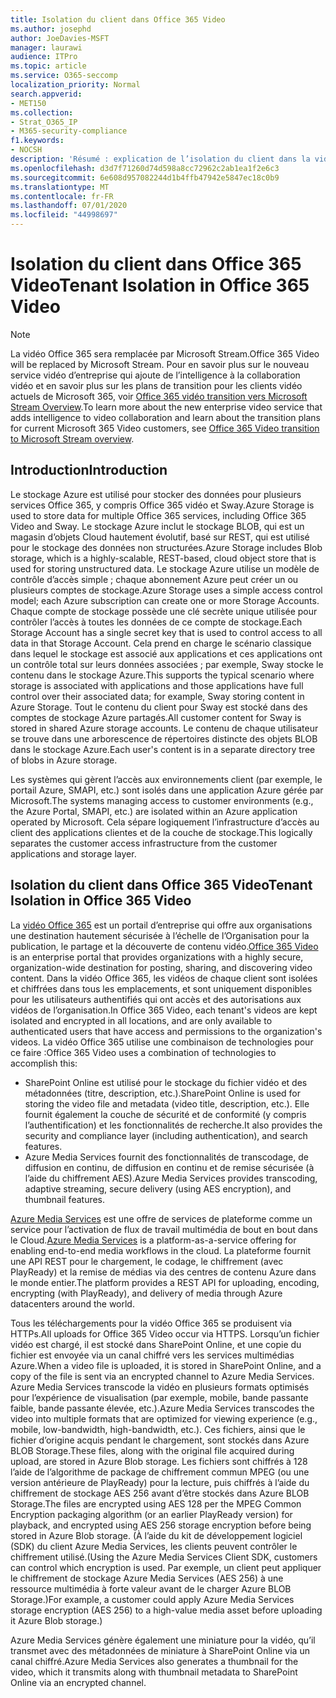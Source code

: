 ```yaml
---
title: Isolation du client dans Office 365 Video
ms.author: josephd
author: JoeDavies-MSFT
manager: laurawi
audience: ITPro
ms.topic: article
ms.service: O365-seccomp
localization_priority: Normal
search.appverid:
- MET150
ms.collection:
- Strat_O365_IP
- M365-security-compliance
f1.keywords:
- NOCSH
description: 'Résumé : explication de l’isolation du client dans la vidéo Office 365.'
ms.openlocfilehash: d3d7f71260d74d598a8cc72962c2ab1ea1f2e6c3
ms.sourcegitcommit: 6e608d957082244d1b4ffb47942e5847ec18c0b9
ms.translationtype: MT
ms.contentlocale: fr-FR
ms.lasthandoff: 07/01/2020
ms.locfileid: "44998697"
---
```

# <a name="tenant-isolation-in-office-365-video"></a><span data-ttu-id="e339f-103">Isolation du client dans Office 365 Video</span><span class="sxs-lookup"><span data-stu-id="e339f-103">Tenant Isolation in Office 365 Video</span></span>

> [!NOTE]
> <span data-ttu-id="e339f-104">La vidéo Office 365 sera remplacée par Microsoft Stream.</span><span class="sxs-lookup"><span data-stu-id="e339f-104">Office 365 Video will be replaced by Microsoft Stream.</span></span> <span data-ttu-id="e339f-105">Pour en savoir plus sur le nouveau service vidéo d’entreprise qui ajoute de l’intelligence à la collaboration vidéo et en savoir plus sur les plans de transition pour les clients vidéo actuels de Microsoft 365, voir [Office 365 vidéo transition vers Microsoft Stream Overview](https://docs.microsoft.com/stream/migrate-from-office-365).</span><span class="sxs-lookup"><span data-stu-id="e339f-105">To learn more about the new enterprise video service that adds intelligence to video collaboration and learn about the transition plans for current Microsoft 365 Video customers, see [Office 365 Video transition to Microsoft Stream overview](https://docs.microsoft.com/stream/migrate-from-office-365).</span></span>

## <a name="introduction"></a><span data-ttu-id="e339f-106">Introduction</span><span class="sxs-lookup"><span data-stu-id="e339f-106">Introduction</span></span>

<span data-ttu-id="e339f-107">Le stockage Azure est utilisé pour stocker des données pour plusieurs services Office 365, y compris Office 365 vidéo et Sway.</span><span class="sxs-lookup"><span data-stu-id="e339f-107">Azure Storage is used to store data for multiple Office 365 services, including Office 365 Video and Sway.</span></span> <span data-ttu-id="e339f-108">Le stockage Azure inclut le stockage BLOB, qui est un magasin d’objets Cloud hautement évolutif, basé sur REST, qui est utilisé pour le stockage des données non structurées.</span><span class="sxs-lookup"><span data-stu-id="e339f-108">Azure Storage includes Blob storage, which is a highly-scalable, REST-based, cloud object store that is used for storing unstructured data.</span></span> <span data-ttu-id="e339f-109">Le stockage Azure utilise un modèle de contrôle d’accès simple ; chaque abonnement Azure peut créer un ou plusieurs comptes de stockage.</span><span class="sxs-lookup"><span data-stu-id="e339f-109">Azure Storage uses a simple access control model; each Azure subscription can create one or more Storage Accounts.</span></span> <span data-ttu-id="e339f-110">Chaque compte de stockage possède une clé secrète unique utilisée pour contrôler l’accès à toutes les données de ce compte de stockage.</span><span class="sxs-lookup"><span data-stu-id="e339f-110">Each Storage Account has a single secret key that is used to control access to all data in that Storage Account.</span></span> <span data-ttu-id="e339f-111">Cela prend en charge le scénario classique dans lequel le stockage est associé aux applications et ces applications ont un contrôle total sur leurs données associées ; par exemple, Sway stocke le contenu dans le stockage Azure.</span><span class="sxs-lookup"><span data-stu-id="e339f-111">This supports the typical scenario where storage is associated with applications and those applications have full control over their associated data; for example, Sway storing content in Azure Storage.</span></span> <span data-ttu-id="e339f-112">Tout le contenu du client pour Sway est stocké dans des comptes de stockage Azure partagés.</span><span class="sxs-lookup"><span data-stu-id="e339f-112">All customer content for Sway is stored in shared Azure storage accounts.</span></span> <span data-ttu-id="e339f-113">Le contenu de chaque utilisateur se trouve dans une arborescence de répertoires distincte des objets BLOB dans le stockage Azure.</span><span class="sxs-lookup"><span data-stu-id="e339f-113">Each user's content is in a separate directory tree of blobs in Azure storage.</span></span>

<span data-ttu-id="e339f-114">Les systèmes qui gèrent l’accès aux environnements client (par exemple, le portail Azure, SMAPI, etc.) sont isolés dans une application Azure gérée par Microsoft.</span><span class="sxs-lookup"><span data-stu-id="e339f-114">The systems managing access to customer environments (e.g., the Azure Portal, SMAPI, etc.) are isolated within an Azure application operated by Microsoft.</span></span> <span data-ttu-id="e339f-115">Cela sépare logiquement l’infrastructure d’accès au client des applications clientes et de la couche de stockage.</span><span class="sxs-lookup"><span data-stu-id="e339f-115">This logically separates the customer access infrastructure from the customer applications and storage layer.</span></span>

## <a name="tenant-isolation-in-office-365-video"></a><span data-ttu-id="e339f-116">Isolation du client dans Office 365 Video</span><span class="sxs-lookup"><span data-stu-id="e339f-116">Tenant Isolation in Office 365 Video</span></span>

<span data-ttu-id="e339f-117">La [vidéo Office 365](https://support.office.com/article/Meet-Office-365-Video-ca1cc1a9-a615-46e1-b6a3-40dbd99939a6) est un portail d’entreprise qui offre aux organisations une destination hautement sécurisée à l’échelle de l’Organisation pour la publication, le partage et la découverte de contenu vidéo.</span><span class="sxs-lookup"><span data-stu-id="e339f-117">[Office 365 Video](https://support.office.com/article/Meet-Office-365-Video-ca1cc1a9-a615-46e1-b6a3-40dbd99939a6) is an enterprise portal that provides organizations with a highly secure, organization-wide destination for posting, sharing, and discovering video content.</span></span> <span data-ttu-id="e339f-118">Dans la vidéo Office 365, les vidéos de chaque client sont isolées et chiffrées dans tous les emplacements, et sont uniquement disponibles pour les utilisateurs authentifiés qui ont accès et des autorisations aux vidéos de l’organisation.</span><span class="sxs-lookup"><span data-stu-id="e339f-118">In Office 365 Video, each tenant's videos are kept isolated and encrypted in all locations, and are only available to authenticated users that have access and permissions to the organization's videos.</span></span> <span data-ttu-id="e339f-119">La vidéo Office 365 utilise une combinaison de technologies pour ce faire :</span><span class="sxs-lookup"><span data-stu-id="e339f-119">Office 365 Video uses a combination of technologies to accomplish this:</span></span>

- <span data-ttu-id="e339f-120">SharePoint Online est utilisé pour le stockage du fichier vidéo et des métadonnées (titre, description, etc.).</span><span class="sxs-lookup"><span data-stu-id="e339f-120">SharePoint Online is used for storing the video file and metadata (video title, description, etc.).</span></span> <span data-ttu-id="e339f-121">Elle fournit également la couche de sécurité et de conformité (y compris l’authentification) et les fonctionnalités de recherche.</span><span class="sxs-lookup"><span data-stu-id="e339f-121">It also provides the security and compliance layer (including authentication), and search features.</span></span>
- <span data-ttu-id="e339f-122">Azure Media Services fournit des fonctionnalités de transcodage, de diffusion en continu, de diffusion en continu et de remise sécurisée (à l’aide du chiffrement AES).</span><span class="sxs-lookup"><span data-stu-id="e339f-122">Azure Media Services provides transcoding, adaptive streaming, secure delivery (using AES encryption), and thumbnail features.</span></span>

<span data-ttu-id="e339f-123">[Azure Media Services](https://azure.microsoft.com/services/media-services/) est une offre de services de plateforme comme un service pour l’activation de flux de travail multimédia de bout en bout dans le Cloud.</span><span class="sxs-lookup"><span data-stu-id="e339f-123">[Azure Media Services](https://azure.microsoft.com/services/media-services/) is a platform-as-a-service offering for enabling end-to-end media workflows in the cloud.</span></span> <span data-ttu-id="e339f-124">La plateforme fournit une API REST pour le chargement, le codage, le chiffrement (avec PlayReady) et la remise de médias via des centres de contenu Azure dans le monde entier.</span><span class="sxs-lookup"><span data-stu-id="e339f-124">The platform provides a REST API for uploading, encoding, encrypting (with PlayReady), and delivery of media through Azure datacenters around the world.</span></span>

<span data-ttu-id="e339f-125">Tous les téléchargements pour la vidéo Office 365 se produisent via HTTPs.</span><span class="sxs-lookup"><span data-stu-id="e339f-125">All uploads for Office 365 Video occur via HTTPS.</span></span> <span data-ttu-id="e339f-126">Lorsqu’un fichier vidéo est chargé, il est stocké dans SharePoint Online, et une copie du fichier est envoyée via un canal chiffré vers les services multimédias Azure.</span><span class="sxs-lookup"><span data-stu-id="e339f-126">When a video file is uploaded, it is stored in SharePoint Online, and a copy of the file is sent via an encrypted channel to Azure Media Services.</span></span> <span data-ttu-id="e339f-127">Azure Media Services transcode la vidéo en plusieurs formats optimisés pour l’expérience de visualisation (par exemple, mobile, bande passante faible, bande passante élevée, etc.).</span><span class="sxs-lookup"><span data-stu-id="e339f-127">Azure Media Services transcodes the video into multiple formats that are optimized for viewing experience (e.g., mobile, low-bandwidth, high-bandwidth, etc.).</span></span> <span data-ttu-id="e339f-128">Ces fichiers, ainsi que le fichier d’origine acquis pendant le chargement, sont stockés dans Azure BLOB Storage.</span><span class="sxs-lookup"><span data-stu-id="e339f-128">These files, along with the original file acquired during upload, are stored in Azure Blob storage.</span></span> <span data-ttu-id="e339f-129">Les fichiers sont chiffrés à 128 l’aide de l’algorithme de package de chiffrement commun MPEG (ou une version antérieure de PlayReady) pour la lecture, puis chiffrés à l’aide du chiffrement de stockage AES 256 avant d’être stockés dans Azure BLOB Storage.</span><span class="sxs-lookup"><span data-stu-id="e339f-129">The files are encrypted using AES 128 per the MPEG Common Encryption packaging algorithm (or an earlier PlayReady version) for playback, and encrypted using AES 256 storage encryption before being stored in Azure Blob storage.</span></span> <span data-ttu-id="e339f-130">(À l’aide du kit de développement logiciel (SDK) du client Azure Media Services, les clients peuvent contrôler le chiffrement utilisé.</span><span class="sxs-lookup"><span data-stu-id="e339f-130">(Using the Azure Media Services Client SDK, customers can control which encryption is used.</span></span> <span data-ttu-id="e339f-131">Par exemple, un client peut appliquer le chiffrement de stockage Azure Media Services (AES 256) à une ressource multimédia à forte valeur avant de le charger Azure BLOB Storage.)</span><span class="sxs-lookup"><span data-stu-id="e339f-131">For example, a customer could apply Azure Media Services storage encryption (AES 256) to a high-value media asset before uploading it Azure Blob storage.)</span></span>

<span data-ttu-id="e339f-132">Azure Media Services génère également une miniature pour la vidéo, qu’il transmet avec des métadonnées de miniature à SharePoint Online via un canal chiffré.</span><span class="sxs-lookup"><span data-stu-id="e339f-132">Azure Media Services also generates a thumbnail for the video, which it transmits along with thumbnail metadata to SharePoint Online via an encrypted channel.</span></span>
